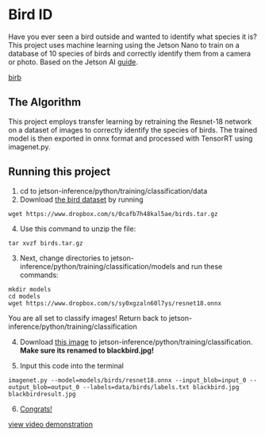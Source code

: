 # Bird ID

Have you ever seen a bird outside and wanted to identify what species it is? This project uses machine learning using the Jetson Nano to train on a database of 10 species of birds and correctly identify them from a camera or photo. Based on the Jetson AI [guide](https://github.com/dusty-nv/jetson-inference).

[birb](https://imgur.com/BQudbqA)

## The Algorithm

This project employs transfer learning by retraining the Resnet-18 network on a dataset of images to correctly identify the species of birds. The trained model is then exported in onnx format and processed with TensorRT using imagenet.py. 

## Running this project

1. cd to jetson-inference/python/training/classification/data
2. Download [the bird dataset](https://www.dropbox.com/s/0cafb7h48kal5ae/birds.tar.gz?dl=0) by running
```
wget https://www.dropbox.com/s/0cafb7h48kal5ae/birds.tar.gz
```
4. Use this command to unzip the file: 
```
tar xvzf birds.tar.gz
```
3. Next, change directories to jetson-inference/python/training/classification/models and run these commands:
```
mkdir models
cd models
wget https://www.dropbox.com/s/sy0xgzaln60l7ys/resnet18.onnx
```
You are all set to classify images! Return back to jetson-inference/python/training/classification

4. Download [this image](https://imgur.com/fnHoCtz) to jetson-inference/python/training/classification. **Make sure its renamed to blackbird.jpg!**

5. Input this code into the terminal 
```
imagenet.py --model=models/birds/resnet18.onnx --input_blob=input_0 --output_blob=output_0 --labels=data/birds/labels.txt blackbird.jpg blackbirdresult.jpg
```
6. [Congrats!](https://imgur.com/mFMUxan)

[view video demonstration](https://youtu.be/3xkeUu2pS4k)
